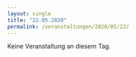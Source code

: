 ```yaml
---
layout: single
title: "22.05.2020"
permalink: /veranstaltungen/2020/05/22/
---
```


Keine Veranstaltung an diesem Tag.
